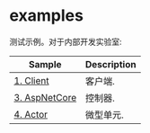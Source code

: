 # examples

测试示例。对于内部开发实验室:

| Sample                           | Description                                                                                                                                                                                    |
|----------------------------------|------------------------------------------------------------------------------------------------------------------------------------------------------------------------------------------------|
| [1. Client](./Client) | 客户端.
| [3. AspNetCore](./AspNetCore)  | 控制器.
| [4. Actor](./Actor) | 微型单元.